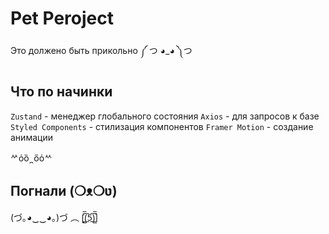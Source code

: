 # Pet Peroject

Это должено быть прикольно ༼ つ ◕_◕ ༽つ

## Что по начинки

`Zustand` - менеджер глобального состояния
`Axios` - для запросов к базе
`Styled Components` - стилизация компонентов
`Framer Motion` - создание анимации

ᄽὁȍ ̪ őὀᄿ

## Погнали (❍ᴥ❍ʋ)

(づ｡◕‿‿◕｡)づ ︵ [̲̅$̲̅(̲̅5̲̅)̲̅$̲̅]
